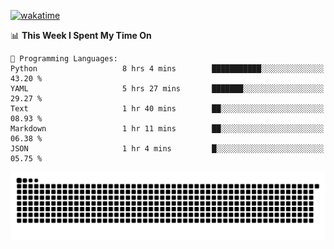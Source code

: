 [![wakatime](https://wakatime.com/badge/user/384f91c6-4eee-411f-8f3b-1b691f58a544.svg)](https://wakatime.com/@384f91c6-4eee-411f-8f3b-1b691f58a544)

<!--START_SECTION:waka-->
📊 **This Week I Spent My Time On** 

```text
💬 Programming Languages: 
Python                   8 hrs 4 mins        ███████████░░░░░░░░░░░░░░   43.20 % 
YAML                     5 hrs 27 mins       ███████░░░░░░░░░░░░░░░░░░   29.27 % 
Text                     1 hr 40 mins        ██░░░░░░░░░░░░░░░░░░░░░░░   08.93 % 
Markdown                 1 hr 11 mins        ██░░░░░░░░░░░░░░░░░░░░░░░   06.38 % 
JSON                     1 hr 4 mins         █░░░░░░░░░░░░░░░░░░░░░░░░   05.75 % 
```


<!--END_SECTION:waka-->

<picture>
  <source media="(prefers-color-scheme: dark)" srcset="https://raw.githubusercontent.com/fuwx295/fuwx295/output/github-contribution-grid-snake-dark.svg">
  <source media="(prefers-color-scheme: light)" srcset="https://raw.githubusercontent.com/fuwx295/fuwx295/output/github-contribution-grid-snake.svg">
  <img alt="github contribution grid snake animation" src="https://raw.githubusercontent.com/fuwx295/fuwx295/output/github-contribution-grid-snake.svg">
</picture>
